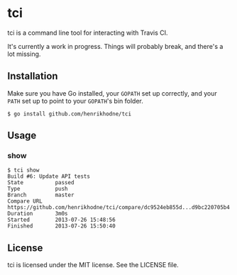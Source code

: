 # tci

tci is a command line tool for interacting with Travis CI.

It's currently a work in progress. Things will probably break, and there's a lot
missing.

## Installation

Make sure you have Go installed, your `GOPATH` set up correctly, and your `PATH`
set up to point to your `GOPATH`'s bin folder.

```
$ go install github.com/henrikhodne/tci
```

## Usage

### show

```
$ tci show
Build #6: Update API tests
State          passed
Type           push
Branch         master
Compare URL    https://github.com/henrikhodne/tci/compare/dc9524eb855d...d9bc220705b4
Duration       3m0s
Started        2013-07-26 15:48:56
Finished       2013-07-26 15:50:40
```

## License

tci is licensed under the MIT license. See the LICENSE file.

